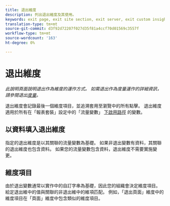 ```yaml
---
title: 退出維度
description: 列出退出維度及其使用。
keywords: exit page, exit site section, exit server, exit custom insight
translation-type: tm+mt
source-git-commit: d3f92d72207f027d35f81a4ccf70d01569c3557f
workflow-type: tm+mt
source-wordcount: '163'
ht-degree: 0%

---
```



# 退出維度

*此說明頁面說明退出作為維度的運作方式。 如需退出作為度量運作的詳細資訊，請參閱退出[度量](../metrics/exits.md)。*

退出維度會記錄最後一個維度項目，並追溯套用至瀏覽中的所有點擊。 退出維度適用於所有在「報表套裝」設定中的「流量變數」 [下啟用路徑](/help/admin/admin/c-traffic-variables/traffic-var.md) 的變數。

## 以資料填入退出維度

指定的退出維度是以其關聯的流量變數為基礎。 如果非退出變數有資料，其關聯的退出維度也包含資料。 如果您的流量變數包含資料，退出維度不需要實施變更。

## 維度項目

由於退出變數通常以實作中的自訂字串為基礎，因此您的組織會決定維度項目。 給定退出維中的值與關聯的非退出維中的維項匹配。 例如，「退出頁面」維度中的維度項目在「頁面」維度中包含類似的維度項目。
